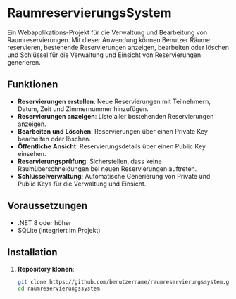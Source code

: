 # RaumreservierungsSystem

Ein Webapplikations-Projekt für die Verwaltung und Bearbeitung von Raumreservierungen. Mit dieser Anwendung können Benutzer Räume reservieren, bestehende Reservierungen anzeigen, bearbeiten oder löschen und Schlüssel für die Verwaltung und Einsicht von Reservierungen generieren.

## Funktionen

- **Reservierungen erstellen**: Neue Reservierungen mit Teilnehmern, Datum, Zeit und Zimmernummer hinzufügen.
- **Reservierungen anzeigen**: Liste aller bestehenden Reservierungen anzeigen.
- **Bearbeiten und Löschen**: Reservierungen über einen Private Key bearbeiten oder löschen.
- **Öffentliche Ansicht**: Reservierungsdetails über einen Public Key einsehen.
- **Reservierungsprüfung**: Sicherstellen, dass keine Raumüberschneidungen bei neuen Reservierungen auftreten.
- **Schlüsselverwaltung**: Automatische Generierung von Private und Public Keys für die Verwaltung und Einsicht.

## Voraussetzungen

- .NET 8 oder höher
- SQLite (integriert im Projekt)

## Installation

1. **Repository klonen**:
   ```bash
   git clone https://github.com/benutzername/raumreservierungssystem.git
   cd raumreservierungssystem
